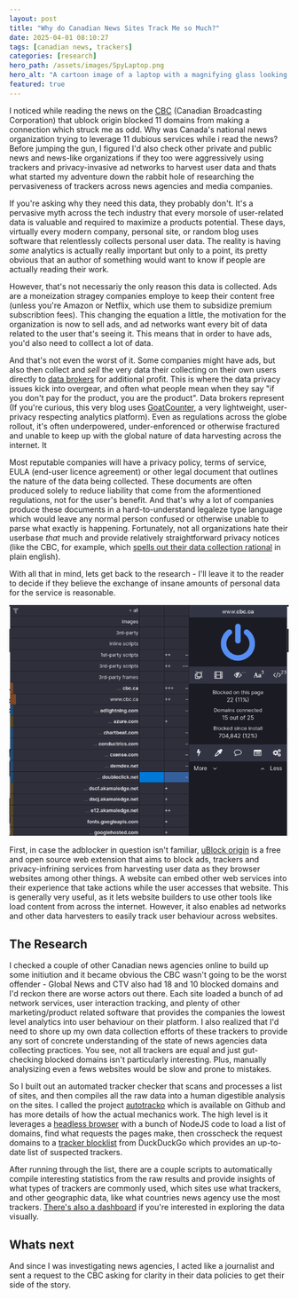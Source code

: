 ```yaml
---
layout: post
title: "Why do Canadian News Sites Track Me so Much?"
date: 2025-04-01 08:10:27
tags: [canadian news, trackers]
categories: [research]
hero_path: /assets/images/SpyLaptop.png
hero_alt: "A cartoon image of a laptop with a magnifying glass looking at a concern human using the machine"
featured: true
---
```


I noticed while reading the news on the [CBC](https://www.cbc.ca/) (Canadian Broadcasting Corporation) that ublock origin blocked 11 domains from making a connection which struck me as odd. Why was Canada's national news organization trying to leverage 11 dubious services while i read the news? Before jumping the gun, I figured I'd also check other private and public news and news-like organizations if they too were aggressively using trackers and privacy-invasive ad networks to harvest user data and thats what started my adventure down the rabbit hole of researching the pervasiveness of trackers across news agencies and media companies.

If you're asking why they need this data, they probably don't. It's a pervasive myth across the tech industry that every morsole of user-related data is valuable and required to maximize a products potential. These days, virtually every modern company, personal site, or random blog uses software that relentlessly collects personal user data. The reality is having _some_ analytics is actually really important but only to a point, its pretty obvious that an author of something would want to know if people are actually reading their work.

However, that's not necessariy the only reason this data is collected. Ads are a moneization stragey companies employe to keep their content free (unless you're Amazon or Netflix, which use them to subsidize premium subscribtion fees). This changing the equation a little, the motivation for the organization is now to sell ads, and ad networks want every bit of data related to the user that's seeing it. This means that in order to have ads, you'd also need to colllect a lot of data.

And that's not even the worst of it. Some companies might have ads, but also then collect and _sell_ the very data their collecting on their own users directly to [data brokers](https://databrokerswatch.org/#whyDataBrokers) for additional profit. This is where the data privacy issues kick into overgear, and often what people mean when they say "if you don't pay for the product, you are the product". Data brokers represent (If you're curious, this very blog uses [GoatCounter](https://www.goatcounter.com/), a very lightweight, user-privacy respecting analytics platform). Even as regulations across the globe rollout, it's often underpowered, under-enforenced or otherwise fractured and unable to keep up with the global nature of data harvesting across the internet. It

Most reputable companies will have a privacy policy, terms of service, EULA (end-user licence agreement) or other legal document that outlines the nature of the data being collected. These documents are often produced solely to reduce liability that come from the aformentioned regulations, not for the user's benefit. And that's why a lot of companies produce these documents in a hard-to-understand legaleze type language which would leave any normal person confused or otherwise unable to parse what exactly is happening. Fortunately, not all organizations hate their userbase _that_ much and provide relatively straightforward privacy notices (like the CBC, for example, which [spells out their data collection rational](https://cbc.radio-canada.ca/en/impact-and-accountability/privacy/privacy-notice/what-we-collect) in plain english).

With all that in mind, lets get back to the research - I'll leave it to the reader to decide if they believe the exchange of insane amounts of personal data for the service is reasonable.

![Screenshot of uBlock Origin readout on CBC](/assets/images/cbc-uBlock-origin-readout.png "uBlock Origin blocking multiple domains on CBC's website")

First, in case the adblocker in question isn't familiar, [uBlock origin](https://ublockorigin.com/) is a free and open source web extension that aims to block ads, trackers and privacy-infrining services from harvesting user data as they browser websites among other things. A website can embed other web services into their experience that take actions while the user accesses that website. This is generally very useful, as it lets website builders to use other tools like load content from across the internet. However, it also enables ad networks and other data harvesters to easily track user behaviour across websites.

## The Research

I checked a couple of other Canadian news agencies online to build up some initiution and it became obvious the CBC wasn't going to be the worst offender - Global News and CTV also had 18 and 10 blocked domains and I'd reckon there are worse actors out there. Each site loaded a bunch of ad network services, user interaction tracking, and plenty of other marketing/product related software that provides the companies the lowest level analytics into user behaviour on their platform. I also realized that I'd need to shore up my own data collection efforts of these trackers to provide any sort of concrete understanding of the state of news agencies data collecting practices. You see, not all trackers are equal and just gut-checking blocked domains isn't particularly interesting. Plus, manually analysizing even a fews websites would be slow and prone to mistakes.

So I built out an automated tracker checker that scans and processes a list of sites, and then compiles all the raw data into a human digestible analysis on the sites. I called the project [autotracko](https://github.com/Rebreda/autotracko) which is available on Github and has more details of how the actual mechanics work. The high level is it leverages a [headless browser](https://github.com/puppeteer/puppeteer) with a bunch of NodeJS code to load a list of domains, find what requests the pages make, then crosscheck the request domains to a [tracker blocklist](https://github.com/duckduckgo/tracker-blocklists) from DuckDuckGo which provides an up-to-date list of suspected trackers.

After running through the list, there are a couple scripts to automatically compile interesting statistics from the raw results and provide insights of what types of trackers are commonly used, which sites use what trackers, and other geographic data, like what countries news agency use the most trackers. [There's also a dashboard](/autotracko.html) if you're interested in exploring the data visually.

## Whats next

And since I was investigating news agencies, I acted like a journalist and sent a request to the CBC asking for clarity in their data policies to get their side of the story.

